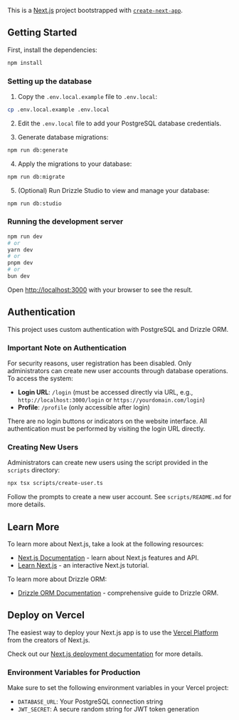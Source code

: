 This is a [Next.js](https://nextjs.org) project bootstrapped with [`create-next-app`](https://nextjs.org/docs/app/api-reference/cli/create-next-app).

## Getting Started

First, install the dependencies:

```bash
npm install
```

### Setting up the database

1. Copy the `.env.local.example` file to `.env.local`:

```bash
cp .env.local.example .env.local
```

2. Edit the `.env.local` file to add your PostgreSQL database credentials.

3. Generate database migrations:

```bash
npm run db:generate
```

4. Apply the migrations to your database:

```bash
npm run db:migrate
```

5. (Optional) Run Drizzle Studio to view and manage your database:

```bash
npm run db:studio
```

### Running the development server

```bash
npm run dev
# or
yarn dev
# or
pnpm dev
# or
bun dev
```

Open [http://localhost:3000](http://localhost:3000) with your browser to see the result.

## Authentication

This project uses custom authentication with PostgreSQL and Drizzle ORM.

### Important Note on Authentication

For security reasons, user registration has been disabled. Only administrators can create new user accounts through database operations. To access the system:

- **Login URL**: `/login` (must be accessed directly via URL, e.g., `http://localhost:3000/login` or `https://yourdomain.com/login`)
- **Profile**: `/profile` (only accessible after login)

There are no login buttons or indicators on the website interface. All authentication must be performed by visiting the login URL directly.

### Creating New Users

Administrators can create new users using the script provided in the `scripts` directory:

```bash
npx tsx scripts/create-user.ts
```

Follow the prompts to create a new user account. See `scripts/README.md` for more details.

## Learn More

To learn more about Next.js, take a look at the following resources:

- [Next.js Documentation](https://nextjs.org/docs) - learn about Next.js features and API.
- [Learn Next.js](https://nextjs.org/learn) - an interactive Next.js tutorial.

To learn more about Drizzle ORM:

- [Drizzle ORM Documentation](https://orm.drizzle.team/docs/overview) - comprehensive guide to Drizzle ORM.

## Deploy on Vercel

The easiest way to deploy your Next.js app is to use the [Vercel Platform](https://vercel.com/new?utm_medium=default-template&filter=next.js&utm_source=create-next-app&utm_campaign=create-next-app-readme) from the creators of Next.js.

Check out our [Next.js deployment documentation](https://nextjs.org/docs/app/building-your-application/deploying) for more details.

### Environment Variables for Production

Make sure to set the following environment variables in your Vercel project:

- `DATABASE_URL`: Your PostgreSQL connection string
- `JWT_SECRET`: A secure random string for JWT token generation
